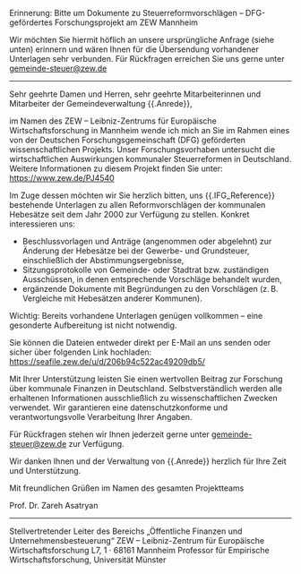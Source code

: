 Erinnerung: Bitte um Dokumente zu Steuerreformvorschlägen – DFG-gefördertes Forschungsprojekt am ZEW Mannheim

Wir möchten Sie hiermit höflich an unsere ursprüngliche Anfrage (siehe unten) erinnern und wären Ihnen für die Übersendung vorhandener Unterlagen sehr verbunden. Für Rückfragen erreichen Sie uns gerne unter gemeinde-steuer@zew.de

---

Sehr geehrte Damen und Herren,
sehr geehrte Mitarbeiterinnen und Mitarbeiter der Gemeindeverwaltung {{.Anrede}},

im Namen des ZEW – Leibniz-Zentrums für Europäische Wirtschaftsforschung in Mannheim wende ich mich an Sie im Rahmen eines von der Deutschen Forschungsgemeinschaft (DFG) geförderten wissenschaftlichen Projekts. Unser Forschungsvorhaben untersucht die wirtschaftlichen Auswirkungen kommunaler Steuerreformen in Deutschland. Weitere Informationen zu diesem Projekt finden Sie unter: https://www.zew.de/PJ4540

Im Zuge dessen möchten wir Sie herzlich bitten, uns {{.IFG_Reference}} bestehende Unterlagen zu allen Reformvorschlägen der kommunalen Hebesätze seit dem Jahr 2000 zur Verfügung zu stellen. Konkret interessieren uns:

-	Beschlussvorlagen und Anträge (angenommen oder abgelehnt) zur Änderung der Hebesätze bei der Gewerbe- und Grundsteuer, einschließlich der Abstimmungsergebnisse,
-	Sitzungsprotokolle von Gemeinde- oder Stadtrat bzw. zuständigen Ausschüssen, in denen entsprechende Vorschläge behandelt wurden,
-	ergänzende Dokumente mit Begründungen zu den Vorschlägen (z. B. Vergleiche mit Hebesätzen anderer Kommunen).

Wichtig: Bereits vorhandene Unterlagen genügen vollkommen – eine gesonderte Aufbereitung ist nicht notwendig.

Sie können die Dateien entweder direkt per E-Mail an uns senden oder sicher über folgenden Link hochladen: https://seafile.zew.de/u/d/206b94c522ac49209db5/

Mit Ihrer Unterstützung leisten Sie einen wertvollen Beitrag zur Forschung über kommunale Finanzen in Deutschland. Selbstverständlich werden alle erhaltenen Informationen ausschließlich zu wissenschaftlichen Zwecken verwendet. Wir garantieren eine datenschutzkonforme und verantwortungsvolle Verarbeitung Ihrer Angaben.

Für Rückfragen stehen wir Ihnen jederzeit gerne unter gemeinde-steuer@zew.de zur Verfügung.

Wir danken Ihnen und der Verwaltung von {{.Anrede}} herzlich für Ihre Zeit und Unterstützung.


Mit freundlichen Grüßen	
im Namen des gesamten Projektteams

Prof. Dr. Zareh Asatryan

---
Stellvertretender Leiter des Bereichs „Öffentliche Finanzen und Unternehmensbesteuerung“
ZEW – Leibniz-Zentrum für Europäische Wirtschaftsforschung
L7, 1 · 68161 Mannheim
Professor für Empirische Wirtschaftsforschung, Universität Münster

